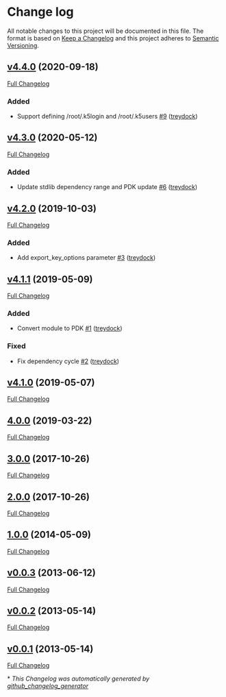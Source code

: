 # Change log

All notable changes to this project will be documented in this file. The format is based on [Keep a Changelog](http://keepachangelog.com/en/1.0.0/) and this project adheres to [Semantic Versioning](http://semver.org).

## [v4.4.0](https://github.com/treydock/puppet-module-root/tree/v4.4.0) (2020-09-18)

[Full Changelog](https://github.com/treydock/puppet-module-root/compare/v4.3.0...v4.4.0)

### Added

- Support defining /root/.k5login and /root/.k5users [\#9](https://github.com/treydock/puppet-module-root/pull/9) ([treydock](https://github.com/treydock))

## [v4.3.0](https://github.com/treydock/puppet-module-root/tree/v4.3.0) (2020-05-12)

[Full Changelog](https://github.com/treydock/puppet-module-root/compare/v4.2.0...v4.3.0)

### Added

- Update stdlib dependency range and PDK update [\#6](https://github.com/treydock/puppet-module-root/pull/6) ([treydock](https://github.com/treydock))

## [v4.2.0](https://github.com/treydock/puppet-module-root/tree/v4.2.0) (2019-10-03)

[Full Changelog](https://github.com/treydock/puppet-module-root/compare/v4.1.1...v4.2.0)

### Added

- Add export\_key\_options parameter [\#3](https://github.com/treydock/puppet-module-root/pull/3) ([treydock](https://github.com/treydock))

## [v4.1.1](https://github.com/treydock/puppet-module-root/tree/v4.1.1) (2019-05-09)

[Full Changelog](https://github.com/treydock/puppet-module-root/compare/v4.1.0...v4.1.1)

### Added

- Convert module to PDK [\#1](https://github.com/treydock/puppet-module-root/pull/1) ([treydock](https://github.com/treydock))

### Fixed

- Fix dependency cycle [\#2](https://github.com/treydock/puppet-module-root/pull/2) ([treydock](https://github.com/treydock))

## [v4.1.0](https://github.com/treydock/puppet-module-root/tree/v4.1.0) (2019-05-07)

[Full Changelog](https://github.com/treydock/puppet-module-root/compare/4.0.0...v4.1.0)

## [4.0.0](https://github.com/treydock/puppet-module-root/tree/4.0.0) (2019-03-22)

[Full Changelog](https://github.com/treydock/puppet-module-root/compare/3.0.0...4.0.0)

## [3.0.0](https://github.com/treydock/puppet-module-root/tree/3.0.0) (2017-10-26)

[Full Changelog](https://github.com/treydock/puppet-module-root/compare/2.0.0...3.0.0)

## [2.0.0](https://github.com/treydock/puppet-module-root/tree/2.0.0) (2017-10-26)

[Full Changelog](https://github.com/treydock/puppet-module-root/compare/1.0.0...2.0.0)

## [1.0.0](https://github.com/treydock/puppet-module-root/tree/1.0.0) (2014-05-09)

[Full Changelog](https://github.com/treydock/puppet-module-root/compare/v0.0.3...1.0.0)

## [v0.0.3](https://github.com/treydock/puppet-module-root/tree/v0.0.3) (2013-06-12)

[Full Changelog](https://github.com/treydock/puppet-module-root/compare/v0.0.2...v0.0.3)

## [v0.0.2](https://github.com/treydock/puppet-module-root/tree/v0.0.2) (2013-05-14)

[Full Changelog](https://github.com/treydock/puppet-module-root/compare/v0.0.1...v0.0.2)

## [v0.0.1](https://github.com/treydock/puppet-module-root/tree/v0.0.1) (2013-05-14)

[Full Changelog](https://github.com/treydock/puppet-module-root/compare/c5c86cb5c420afe804a18e68f626a44d111af4e4...v0.0.1)



\* *This Changelog was automatically generated by [github_changelog_generator](https://github.com/skywinder/Github-Changelog-Generator)*
